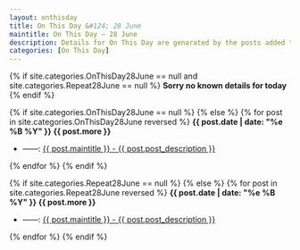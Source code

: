 ```yaml
---
layout: onthisday
title: On This Day &#124; 28 June
maintitle: On This Day — 28 June
description: Details for On This Day are genarated by the posts added to the website so the content is subject to changes/updates over time.
categories: [On This Day]
---
```


{% if site.categories.OnThisDay28June == null and site.categories.Repeat28June == null %}
<strong>Sorry no known details for today</strong>
{% endif %}

{% if site.categories.OnThisDay28June == null %}
{% else %}
{% for post in site.categories.OnThisDay28June reversed %}
<strong>{{ post.date | date: "%e %B %Y" }} {{ post.more }}</strong>
<ul>
<li> ——: <a href="{{ post.url }}">{{ post.maintitle }} - {{ post.post_description }}</a></li>
</ul>
{% endfor %}
{% endif %}

{% if site.categories.Repeat28June == null %}
{% else %}
{% for post in site.categories.Repeat28June reversed %}
<strong>{{ post.date | date: "%e %B %Y" }} {{ post.more }}</strong>
<ul>
<li> ——: <a href="{{ post.url }}">{{ post.maintitle }} - {{ post.post_description }}</a></li>
</ul>
{% endfor %}
{% endif %}
